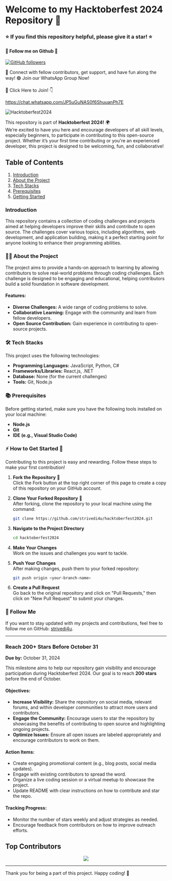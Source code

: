 # Welcome to my Hacktoberfest 2024 Repository 🎉

### ⭐ If you find this repository helpful, please give it a star! ⭐

#### 🎯 Follow me on Github 🎯
[![GitHub followers](https://img.shields.io/github/followers/strivedi4u.svg?style=social&label=Follow)](https://github.com/strivedi4u?tab=followers)

🎯 Connect with fellow contributors, get support, and have fun along the way!
🟢 Join our WhatsApp Group Now!

🔗 Click Here to Join!  👇

https://chat.whatsapp.com/JP5uGuNAS0f6ShuuanPh7E

![Hacktoberfest2024](https://github.com/user-attachments/assets/e1f0f8b0-146f-4c0b-9ee0-51cc9f0c99b4)



This repository is part of **Hacktoberfest 2024!** 🌍  
We’re excited to have you here and encourage developers of all skill levels, especially beginners, to participate in contributing to this open-source project. Whether it’s your first time contributing or you're an experienced developer, this project is designed to be welcoming, fun, and collaborative!

## Table of Contents

1. [Introduction](#introduction)
2. [About the Project](#-about-the-project)
3. [Tech Stacks](#%EF%B8%8F-tech-stacks)
4. [Prerequisites](#-prerequisites)
5. [Getting Started](#-how-to-get-started-)

### Introduction
This repository contains a collection of coding challenges and projects aimed at helping developers improve their skills and contribute to open source. The challenges cover various topics, including algorithms, web development, and application building, making it a perfect starting point for anyone looking to enhance their programming abilities. 

### 🧑‍💻 About the Project
The project aims to provide a hands-on approach to learning by allowing contributors to solve real-world problems through coding challenges. Each challenge is designed to be engaging and educational, helping contributors build a solid foundation in software development.

#### Features:
- **Diverse Challenges:** A wide range of coding problems to solve.
- **Collaborative Learning:** Engage with the community and learn from fellow developers.
- **Open Source Contribution:** Gain experience in contributing to open-source projects.

### 🛠️ Tech Stacks
This project uses the following technologies:

- **Programming Languages:** JavaScript, Python, C#
- **Frameworks/Libraries:** React.js, .NET
- **Database:** None (for the current challenges)
- **Tools:** Git, Node.js

### 📚 Prerequisites
Before getting started, make sure you have the following tools installed on your local machine:

- **Node.js**
- **Git**
- **IDE (e.g., Visual Studio Code)**

### ⚡ How to Get Started 🚀
Contributing to this project is easy and rewarding. Follow these steps to make your first contribution!

1. **Fork the Repository** 🍴  
   Click the Fork button at the top right corner of this page to create a copy of this repository on your GitHub account.

2. **Clone Your Forked Repository** 📂  
   After forking, clone the repository to your local machine using the command:

   ```bash
   git clone https://github.com/strivedi4u/hacktoberfest2024.git
   ```

3. **Navigate to the Project Directory**  
   ```bash
   cd hacktoberfest2024
   ```

4. **Make Your Changes**  
   Work on the issues and challenges you want to tackle.

5. **Push Your Changes**  
   After making changes, push them to your forked repository:

   ```bash
   git push origin <your-branch-name>
   ```

6. **Create a Pull Request**  
   Go back to the original repository and click on "Pull Requests," then click on "New Pull Request" to submit your changes.

### 🎉 Follow Me
If you want to stay updated with my projects and contributions, feel free to follow me on GitHub: [strivedi4u](https://github.com/strivedi4u/).

---

### Reach 200+ Stars Before October 31
**Due by:** October 31, 2024

This milestone aims to help our repository gain visibility and encourage participation during Hacktoberfest 2024. Our goal is to reach **200 stars** before the end of October.

#### Objectives:
- **Increase Visibility:** Share the repository on social media, relevant forums, and within developer communities to attract more users and contributors.
- **Engage the Community:** Encourage users to star the repository by showcasing the benefits of contributing to open source and highlighting ongoing projects.
- **Optimize Issues:** Ensure all open issues are labeled appropriately and encourage contributors to work on them.

#### Action Items:
- Create engaging promotional content (e.g., blog posts, social media updates).
- Engage with existing contributors to spread the word.
- Organize a live coding session or a virtual meetup to showcase the project.
- Update README with clear instructions on how to contribute and star the repo.

#### Tracking Progress:
- Monitor the number of stars weekly and adjust strategies as needed.
- Encourage feedback from contributors on how to improve outreach efforts.

## Top Contributors 

<p align="center"><a href="https://github.com/strivedi4u/Hacktoberfest2024/graphs/contributors">
  <img src="https://contrib.rocks/image?repo=strivedi4u/Hacktoberfest2024" max={1000} columns={100} anon={1}/>
</a></p>

---

Thank you for being a part of this project. Happy coding! 🚀
